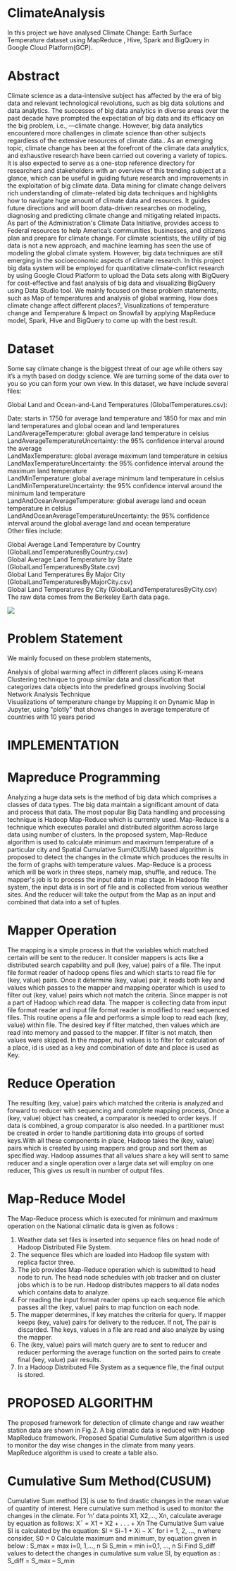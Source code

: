 # ClimateAnalysis
In this project we have analysed Climate Change: Earth Surface Temperature dataset using MapReduce , Hive, Spark and BigQuery in Google Cloud Platform(GCP).

# Abstract
Climate science as a data-intensive subject has affected by the era of big data and relevant technological revolutions, such as big data solutions and data analytics. The successes of big data analytics in diverse areas over the past decade have prompted the expectation of big data and its efficacy on the big problem, i.e., —climate change. However, big data analytics encountered more challenges in climate science than other subjects regardless of the extensive resources of climate data.. As an emerging topic, climate change has been at the forefront of the climate data analytics, and exhaustive research have been carried out covering a variety of topics. It is also expected to serve as a one-stop reference directory for researchers and stakeholders with an overview of this trending subject at a glance, which can be useful in guiding future research and improvements in the exploitation of big climate data. Data mining for climate change delivers rich understanding of climate-related big data techniques and highlights how to navigate huge amount of climate data and resources. It guides future directions and will boom data-driven researches on modeling, diagnosing and predicting climate change and mitigating related impacts. As part of the Administration's Climate Data Initiative, provides access to Federal resources to help America’s communities, businesses, and citizens plan and prepare for climate change. For climate scientists, the utility of big data is not a new approach, and machine learning has seen the use of modeling the global climate system. However, big data techniques are still emerging in the socioeconomic aspects of climate research. In this project big data system will be employed for quantitative climate-conflict research by using Google Cloud Platform to upload the Data sets along with BigQuery for cost-effective and fast analysis of big data and visualizing BigQuery using Data Studio tool. We mainly focused on these problem statements, such as Map of temperatures and analysis of global warming, How does climate change affect different places?, Visualizations of temperature change and Temperature & Impact on Snowfall by applying MapReduce model, Spark, Hive and BigQuery to come up with the best result.

# Dataset
Some say climate change is the biggest threat of our age while others say it’s a myth based on dodgy science. We are turning some of the data over to you so you can form your own view. In this dataset, we have include several files:

Global Land and Ocean-and-Land Temperatures (GlobalTemperatures.csv):

Date: starts in 1750 for average land temperature and 1850 for max and min land temperatures and global ocean and land temperatures <br>
LandAverageTemperature: global average land temperature in celsius <br>
LandAverageTemperatureUncertainty: the 95% confidence interval around the average <br>
LandMaxTemperature: global average maximum land temperature in celsius <br>
LandMaxTemperatureUncertainty: the 95% confidence interval around the maximum land temperature <br>
LandMinTemperature: global average minimum land temperature in celsius <br>
LandMinTemperatureUncertainty: the 95% confidence interval around the minimum land temperature <br>
LandAndOceanAverageTemperature: global average land and ocean temperature in celsius <br>
LandAndOceanAverageTemperatureUncertainty: the 95% confidence interval around the global average land and ocean temperature <br>
Other files include:

Global Average Land Temperature by Country (GlobalLandTemperaturesByCountry.csv) <br>
Global Average Land Temperature by State (GlobalLandTemperaturesByState.csv) <br>
Global Land Temperatures By Major City (GlobalLandTemperaturesByMajorCity.csv) <br>
Global Land Temperatures By City (GlobalLandTemperaturesByCity.csv) <br>
The raw data comes from the Berkeley Earth data page. <br>

<img src="https://github.com/ashishgir/ClimateAnalysis/blob/master/Capture.PNG"> <br>

# Problem Statement
We mainly focused on these problem statements,

Analysis of global warming affect in different places using K-means Clustering technique to group similar data and classification that categorizes data objects into the predefined groups involving Social Network Analysis Technique <br>
Visualizations of temperature change by Mapping it on Dynamic Map in Jupyter, using "plotly" that shows changes in average temperature of countries with 10 years period <br>

# IMPLEMENTATION

# Mapreduce Programming
Analyzing a huge data sets is the method of big data which comprises a classes of data types. The big data maintain
a significant amount of data and process that data.  The most popular Big Data handling and processing technique is Hadoop Map-Reduce which is currently used. Map-Reduce is a technique which executes parallel and distributed algorithm across large data using number of
clusters. In the proposed system, Map-Reduce algorithm is used to calculate minimum and maximum temperature of a
particular city and Spatial Cumulative Sum(CUSUM) based algorithm is proposed to detect the changes in the climate
which produces the results in the form of graphs with temperature values. Map-Reduce is a process which will be work in three steps, namely map, shuffle, and reduce. The mapper's job is to process the input data in map stage. In Hadoop file system, the input data is in sort of file and is collected from various weather sites. And the reducer will take the output from the Map as an input and combined that data into a set of tuples. 

# Mapper Operation 
The mapping is a simple process in that the variables which matched certain will be sent to the reducer. It consider
mappers is acts like a distributed search capability and pull (key, value) pairs of a file. The input file format reader of
hadoop opens files and which starts to read file for (key, value) pairs. Once it determine (key, value) pair, it reads both
key and values which passes to the mapper and mapping operator which is used to filter out (key, value) pairs which
not match the criteria. Since mapper is not a part of Hadoop which read data. The mapper is collecting data from input
file format reader and input file format reader is modified to read sequenced files. This routine opens a file and
performs a simple loop to read each (key, value) within file. The desired key if filter matched, then values which are read into memory and passed to the mapper. If filter is not match, then values were skipped. In the mapper, null values
is to filter for calculation of a place, id is used as a key and combination of date and place is used as Key.

# Reduce Operation 
The resulting (key, value) pairs which matched the criteria is analyzed and forward to reducer with sequencing and
complete mapping process, Once a (key, value) object has created, a comparator is needed to order keys. If data is
combined, a group comparator is also needed. In a partitioner must be created in order to handle partitioning data into
groups of sorted keys.With all these components in place, Hadoop takes the (key, value) pairs which is created by using
mappers and group and sort them as specified way. Hadoop assumes that all values share a key will sent to same
reducer and a single operation over a large data set will employ on one reducer, This gives us result in number of output
files. 

# Map-Reduce Model
The Map-Reduce process which is executed for minimum and maximum operation on the National climatic data is
given as follows :
1. Weather data set files is inserted into sequence files on head node of Hadoop Distributed File System.
2. The sequence files which are loaded into Hadoop file system with replica factor three.
3. The job provides Map-Reduce operation which is submitted to head node to run. The head node schedules
with job tracker and on cluster jobs which is to be run. Hadoop distributes mappers to all data nodes which
contains data to analyze.
4. For reading the input format reader opens up each sequence file which passes all the (key, value) pairs to map
function on each node.
5. The mapper determines, if key matches the criteria for query. If mapper keeps (key, value) pairs for delivery to
the reducer. If not, The pair is discarded. The keys, values in a file are read and also analyze by using the
mapper.
6. The (key, value) pairs will match query are to sent to reducer and reducer performing the average function on
the sorted pairs to create final (key, value) pair results.
7. In a Hadoop Distributed File System as a sequence file, the final output is stored.

# PROPOSED ALGORITHM
The proposed framework for detection of climate change and raw weather station data are shown in Fig.2. A big
climatic data is reduced with Hadoop MapReduce framework. Proposed Spatial Cumulative Sum algorithm is used to
monitor the day wise changes in the climate from many years. MapReduce algorithm is used to create a table also.

# Cumulative Sum Method(CUSUM)
Cumulative Sum method [3] is use to find drastic changes in the mean value of quantity of interest. Here cumulative
sum method is used to monitor the changes in the climate. For ‘n’ data points X1, X2,…, Xn, calculate average by
equation as follows:
 X¯ = X1 + X2 + . . . + Xn
The Cumulative Sum value SI is calculated by the equation:
 SI = Si−1 + Xi − X¯ for i = 1, 2, …, n
 where consider, S0 = 0
Calculate maximum and minimum, by equation given in below :
 S_max = max i=0, 1,..., n Si
 S_min = min i=0,1, ..., n Si
Find S_diff values to detect the changes in cumulative sum value SI, by equation as :
 S_diff = S_max – S_min 
 
 
